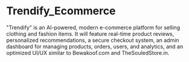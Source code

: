 # Trendify_Ecommerce
"Trendify" is an AI-powered, modern e-commerce platform for selling clothing and  fashion items. It will feature real-time product reviews, personalized recommendations, a  secure checkout system, an admin dashboard for managing products, orders, users, and  analytics, and an optimized UI/UX similar to Bewakoof.com and TheSouledStore.in.
